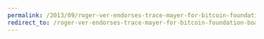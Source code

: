 ```yaml
---
permalink: /2013/09/roger-ver-endorses-trace-mayer-for-bitcoin-foundation-board-seat/
redirect_to: /roger-ver-endorses-trace-mayer-for-bitcoin-foundation-board-seat/
---
```

